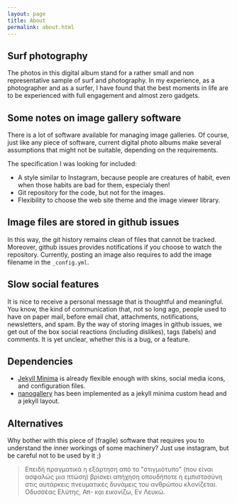 ```yaml
---
layout: page
title: About
permalink: about.html 
---
```


## Surf photography
The photos in this digital album stand for a rather small and non representative sample of surf and photography. In my experience, as a photographer and as a surfer, I have found that the best moments in life are to be experienced with full engagement and almost zero gadgets. 

## Some notes on image gallery software
There is a lot of software available for managing image galleries. Of course, just like any piece of software, current digital photo albums make several assumptions that might not be suitable, depending on the requirements.

The specification I was looking for included:

* A style similar to Instagram, because people are creatures of habit, even when those habits are bad for them, especialy then!
* Git repository for the code, but not for the images.
* Flexibility to choose the web site theme and the image viewer library.

## Image files are stored in github issues
In this way, the git history remains clean of files that cannot be tracked. Moreover, github issues provides notifications if you choose to watch the repository. Currently, posting an image also requires to add the image filename in the `_config.yml`.

## Slow social features
It is nice to receive a personal message that is thoughtful and meaningful. You know, the kind of communication that, not so long ago, people used to have on paper mail, before email chat, attachments, notifications, newsletters, and spam. By the way of storing images in github issues, we get out of the box social reactions (including dislikes), tags (labels) and comments. It is yet unclear, whether this is a bug, or a feature.

## Dependencies

* [Jekyll Minima](https://github.com/jekyll/minima) is already flexible enough with skins, social media icons, and configuration files.
* [nanogallery](https://nanogallery2.nanostudio.org) has been implemented as a jekyll minima custom head and a jekyll layout.

## Alternatives

Why bother with this piece of (fragile) software that requires you to understand the inner workings of some machinery? Just use instagram, but be careful not to be used by it ;)

> Επειδή πραγματικά η εξάρτηση από το "στιγμιότυπο" (που είναι ασφαλώς μια πτώση) βρίσκει απήχηση οπουδήποτε η εμπιστοσύνη στις αυτάρκεις πνευματικές δυνάμεις του ανθρώπου κλονίζεται. Οδυσσέας Ελύτης, Απ- και εικονίζω, Εν Λευκώ.


